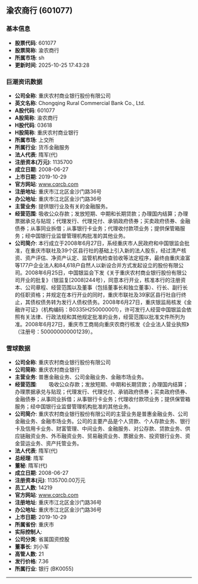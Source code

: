 ## 渝农商行 (601077)

### 基本信息

- **股票代码**: 601077
- **股票简称**: 渝农商行
- **所属市场**: sh
- **更新时间**: 2025-10-25 17:43:28

### 巨潮资讯数据

- **公司全称**: 重庆农村商业银行股份有限公司
- **英文名称**: Chongqing Rural Commercial Bank Co., Ltd.
- **A股代码**: 601077
- **A股简称**: 渝农商行
- **H股代码**: 03618
- **H股简称**: 重庆农村商业银行
- **所属市场**: 上交所
- **所属行业**: 货币金融服务
- **法人代表**: 隋军(代)
- **注册资本(万元)**: 1135700
- **成立日期**: 2008-06-27
- **上市日期**: 2019-10-29
- **官方网站**: www.cqrcb.com
- **注册地址**: 重庆市江北区金沙门路36号
- **办公地址**: 重庆市江北区金沙门路36号
- **主营业务**: 提供银行业及有关的金融服务。
- **经营范围**: 吸收公众存款；发放短期、中期和长期贷款；办理国内结算；办理票据承兑与贴现；代理发行、代理兑付、承销政府债券；买卖政府债券、金融债券；从事同业拆借；从事银行卡业务；代理收付款项业务；提供保管箱服务；经中国银行业监督管理机构批准的其他业务。
- **公司简介**: 本行成立于2008年6月27日，系经重庆市人民政府和中国银监会批准，在重庆市联社及39个区县行社的基础上引入新的法人股东，经过清产核资、资产评估、净资产认定、监管机构检查验收等法定程序，最终由重庆渝富等177户企业法人和84,618户自然人以新设合并方式发起设立的股份有限公司。2008年6月25日，中国银监会下发《关于重庆农村商业银行股份有限公司开业的批复》（银监复[2008]244号），同意本行开业，核准本行的注册资本、公司章程、经营范围以及董事（包括董事长和独立董事）、行长、副行长的任职资格；并规定在本行开业的同时，重庆市联社及39家区县行社自行终止，其债权债务转为发行人债权债务。2008年6月27日，重庆银监局核发《金融许可证》（机构编码：B0335H250000001），许可发行人经营中国银监会依照有关法律、行政法规和其他规定批准的业务，经营范围以批准文件所列为准。2008年6月27日，重庆市工商局向重庆农商行核发《企业法人营业执照》（注册号：500000000001239）。

### 雪球数据

- **公司全称**: 重庆农村商业银行股份有限公司
- **公司简称**: 重庆农村商业银行
- **主营业务**: 普惠金融业务、公司金融业务、金融市场业务。
- **经营范围**: 　　吸收公众存款；发放短期、中期和长期贷款；办理国内结算；办理票据承兑与贴现；代理发行、代理兑付、承销政府债券；买卖政府债券、金融债券；从事同业拆借；从事银行卡业务；代理收付款项业务；提供保管箱服务；经中国银行业监督管理机构批准的其他业务。
- **公司简介**: 重庆农村商业银行股份有限公司的主营业务是普惠金融业务、公司金融业务、金融市场业务。公司的主要产品是个人贷款、个人存款业务、银行卡及信用卡业务、财富管理、中间业务、金融服务、对公存款、贷款业务、供应链融资业务、外币融资业务、贸易融资业务、票据业务、投资银行业务、资金营运业务、资产托管业务。
- **法人代表**: 隋军(代)
- **总经理**: 隋军
- **董秘**: 隋军(代)
- **成立日期**: 2008-06-27
- **注册资本(元)**: 1135700.00万元
- **员工人数**: 14219
- **官方网站**: www.cqrcb.com
- **注册地址**: 重庆市江北区金沙门路36号
- **办公地址**: 重庆市江北区金沙门路36号
- **上市日期**: 2019-10-29
- **所属省份**: 重庆市
- **实际控制人**: 
- **公司分类**: 省属国资控股
- **董事长**: 刘小军
- **高管人数**: 21
- **发行价格**: 7.36
- **所属行业**: 银行 (BK0055)

---